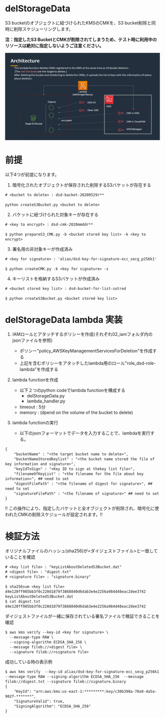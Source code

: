 # delStorageData

S3 bucketのオブジェクトに紐づけられたKMSのCMKを、S3 bucket削除と同時に削除スケジューリングします。

**注：指定したS3 BucketとCMKが削除されてしまうため、テスト時に利用中のリソースは絶対に指定しないようご注意ください。**

<img src="./architecture.png" whdth=500>

# 前提

以下4つが前提になります。
1. 暗号化されたオブジェクトが保存された削除するS3バケットが存在する
```shell
# <bucket to delete> : dsd-backet-20200529r**

python createS3Bucket.py <bucket to delete>
```

2. バケットに紐づけられた対象キーが存在する<key to encrypt>
```shell
# <key to encrypt> : dsd-cmk-2020mmddr**

$ python prepareS3_CMK.py -b <bucket stored key list> -k <key to encrypt>
```

3. 署名用の非対象キーが作成済み<key for signature>
```shell
# <key for signature> : 'alias/dsd-key-for-signature-ecc_secg_p256k1'

$ python createCMK.py -k <key for signature> -s
```

4. キーリストを格納するS3バケットが作成済み<bucket stored key list>
```shell
# <bucket stored key list> : dsd-bucket-for-list-sotred

$ python createS3Bucket.py <bucket stored key list>
```

# delStorageData lambda 実装

1. IAMロールとアタッチするポリシーを作成(それぞれ02_iamフォルダ内のjsonファイルを参照)
    - ポリシー"policy_AWSKeyManagementServicesForDeletion"を作成する
    - 上記を含むポリシーをアタッチしたlambda用のロール"role_dsd-role-lambda"を作成する

2. lambda functionを作成
    - 以下２つのpython codeでlambda functionを構成する
        - delStorageData.py
        - lambda_handler.py
    - timeout : 5分
    - memory : (dpend on the volume of the bucket to delete)

3. lambda functionの実行
    - 以下のjsonフォーマットでデータを入力することで、lambdaを実行する。

```
{
    "bucketName" : "<the target bucket name to delete>", 
    "bucketNameStoredKeylist" : "<the bucket name stored the file of key information and signature>",
	"keyIdToSign" : "<Key ID to sign at thekey list file>",
    "filenameOfKeyList" : "<the filename for the file about key information>", ## need to set
    "digestFilePath" : "<the filename of digest for signature>", ## need to set
    "signatureFilePath" : "<the filename of signature>" ## need to set
}
```

!! この操作により、指定したバケットと全オブジェクトが削除され、暗号化に使われたCMKの削除スケジュールが設定されます。!!


# 検証方法

オリジナルファイルのハッシュ(sha256)が<ダイジェストファイル>と一致していることを確認
```shell
# <key list file> : "keyListAboutDeletedS3Bucket.dat"
# <digest file> : "digest.txt"
# <signature file> : "signature.binary"

$ sha256sum <key list file>
d4e120ff985bb3f0c220d1879f3868840d6dab3e4e2256a984d48eac2dee3742  keyListAboutDeletedS3Bucket.dat
$ cat digest.txt 
d4e120ff985bb3f0c220d1879f3868840d6dab3e4e2256a984d48eac2dee3742
```

ダイジェストファイルが一緒に保存されている署名ファイルで検証できることを確認
```shell
$ aws kms verify --key-id <key for signature> \
  --message-type RAW \
  --signing-algorithm ECDSA_SHA_256 \
  --message fileb://<digest file> \
  --signature fileb://<signature file>
```

成功している時の表示例
```shell
$ aws kms verify  --key-id alias/dsd-key-for-signature-ecc_secg_p256k1 --message-type RAW --signing-algorithm ECDSA_SHA_256  --message fileb://digest.txt --signature fileb://signature.binary
{
    "KeyId": "arn:aws:kms:us-east-1:*********:key/c30b398a-70a9-4a5a-902f-*******",
    "SignatureValid": true,
    "SigningAlgorithm": "ECDSA_SHA_256"
}
```

